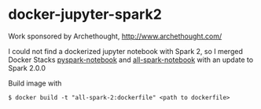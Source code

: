 # docker-jupyter-spark2
Work sponsored by Archethought, http://www.archethought.com/

I could not find a dockerized jupyter notebook with Spark 2, 
so I merged Docker Stacks [pyspark-notebook](https://github.com/jupyter/docker-stacks/tree/master/pyspark-notebook) 
and [all-spark-notebook](https://github.com/jupyter/docker-stacks/tree/master/all-spark-notebook) with an update to Spark 2.0.0
 
 Build image with 
 ```
 $ docker build -t "all-spark-2:dockerfile" <path to dockerfile>
 ```
